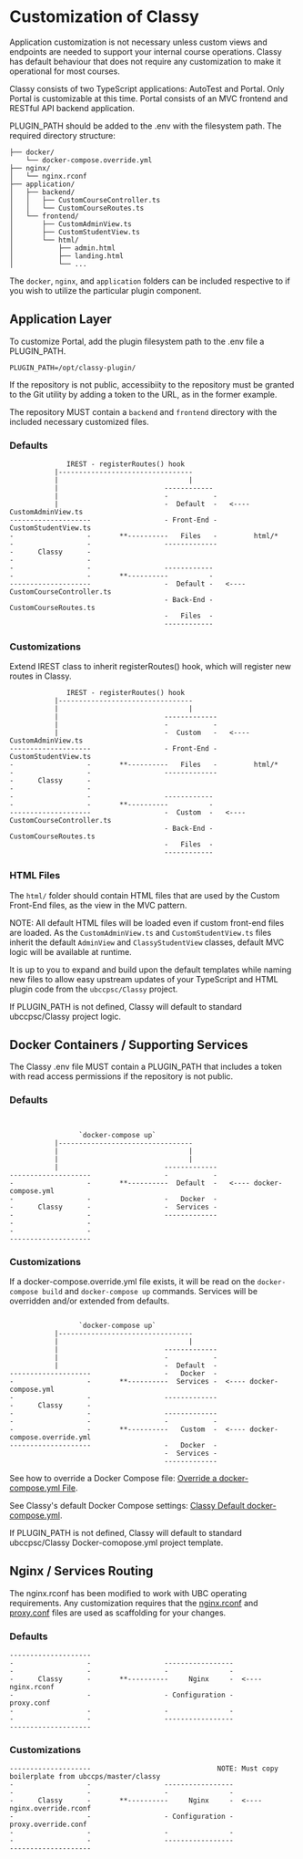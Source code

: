 # Customization of Classy

Application customization is not necessary unless custom views and endpoints are needed to support your internal course operations. Classy has default behaviour that does not require any customization to make it operational for most courses.

Classy consists of two TypeScript applications: AutoTest and Portal. Only Portal is customizable at this time. Portal consists of an MVC frontend and RESTful API backend application.

PLUGIN_PATH should be added to the .env with the filesystem path. The required directory structure:

```ascii
├── docker/
    └── docker-compose.override.yml
├── nginx/
│   └── nginx.rconf
├── application/
│   ├── backend/
│   │   ├── CustomCourseController.ts
│   │   └── CustomCourseRoutes.ts
│   └── frontend/
│       ├── CustomAdminView.ts
│       ├── CustomStudentView.ts
│       └── html/
│           ├── admin.html
│           ├── landing.html
│           └── ...
```

The `docker`, `nginx`, and `application` folders can be included respective to if you wish to utilize the particular plugin component.

## Application Layer

To customize Portal, add the plugin filesystem path to the .env file a PLUGIN_PATH.

```ascii
PLUGIN_PATH=/opt/classy-plugin/
```

If the repository is not public, accessibiity to the repository must be granted to the Git utility by adding a token to the URL, as in the former example.

The repository MUST contain a `backend` and `frontend` directory with the included necessary customized files.

### Defaults

```ascii
              IREST - registerRoutes() hook
           |---------------------------------
           |                                |
           |                          ------------
           |                          -           -
           |                          -  Default  -   <---- CustomAdminView.ts
--------------------                  - Front-End -         CustomStudentView.ts
-                  -       **----------   Files   -         html/*
-                  -                  -------------
-      Classy      -                  
-                  -                  
-                  -                  ------------
-                  -       **----------          -
--------------------                  -  Default -   <---- CustomCourseController.ts
                                      - Back-End -         CustomCourseRoutes.ts
                                      -   Files  -
                                      ------------
```

### Customizations

Extend IREST class to inherit registerRoutes() hook, which will register new routes in Classy.

```ascii
              IREST - registerRoutes() hook
           |---------------------------------
           |                                |
           |                          -------------
           |                          -           -
           |                          -  Custom   -   <---- CustomAdminView.ts
--------------------                  - Front-End -         CustomStudentView.ts
-                  -       **----------   Files   -         html/*
-                  -                  -------------
-      Classy      -                  
-                  -                  
-                  -                  ------------
-                  -       **----------          -
--------------------                  -  Custom  -   <---- CustomCourseController.ts
                                      - Back-End -         CustomCourseRoutes.ts
                                      -   Files  -
                                      ------------
```

### HTML Files

The `html/` folder should contain HTML files that are used by the Custom Front-End files, as the view in the MVC pattern.

NOTE: All default HTML files will be loaded even if custom front-end files are loaded. As the `CustomAdminView.ts` and `CustomStudentView.ts` files inherit the default `AdminView` and `ClassyStudentView` classes, default MVC logic will be available at runtime.

It is up to you to expand and build upon the default templates while naming new files to allow easy upstream updates of your TypeScript and HTML plugin code from the `ubccpsc/Classy` project.

If PLUGIN_PATH is not defined, Classy will default to standard ubccpsc/Classy project logic.

## Docker Containers / Supporting Services

The Classy .env file MUST contain a PLUGIN_PATH that includes a token with read access permissions if the repository is not public.

### Defaults

```ascii


                 `docker-compose up`
           |---------------------------------
           |                                |
           |                                |
           |                          -------------
--------------------                  -           -
-                  -       **----------  Default  -   <---- docker-compose.yml
-                  -                  -   Docker  -
-      Classy      -                  -  Services -
-                  -                  -------------
-                  -
-                  -
--------------------
```

### Customizations

If a docker-compose.override.yml file exists, it will be read on the `docker-compose build` and `docker-compose up` commands. Services will be overridden and/or extended from defaults.

```ascii

                 `docker-compose up`
           |---------------------------------
           |                                |
           |                          -------------
           |                          -           -
           |                          -  Default  -
--------------------                  -   Docker  - 
-                  -       **----------  Services -  <---- docker-compose.yml
-                  -                  -------------
-      Classy      -          
-                  -                  -------------
-                  -                  -           -
-                  -       **----------   Custom  -  <---- docker-compose.override.yml
--------------------                  -   Docker  -
                                      -  Services -
                                      -------------
```

See how to override a Docker Compose file: [Override a docker-compose.yml File](https://docs.docker.com/compose/extends/).

See Classy's default Docker Compose settings: [Classy Default docker-compose.yml](https://github.com/ubccpsc/classy/blob/master/docker-compose.yml).

If PLUGIN_PATH is not defined, Classy will default to standard ubccpsc/Classy Docker-comopose.yml project template.

## Nginx / Services Routing

The nginx.rconf has been modified to work with UBC operating requirements. Any customization requires that the [nginx.rconf](https://github.com/ubccpsc/classy/blob/master/packages/proxy/nginx.rconf) and [proxy.conf](https://github.com/ubccpsc/classy/blob/master/packages/proxy/proxy.conf) files are used as scaffolding for your changes.

### Defaults

```ascii
--------------------                                     
-                  -                  -----------------
-                  -                  -               -
-      Classy      -       **----------     Nginx     -  <---- nginx.rconf
-                  -                  - Configuration -        proxy.conf 
-                  -                  -               -
-                  -                  -----------------
--------------------            
```

### Customizations

```ascii
--------------------                               NOTE: Must copy boilerplate from ubccps/master/classy
-                  -                  -----------------
-                  -                  -               -
-      Classy      -       **----------     Nginx     -  <---- nginx.override.rconf
-                  -                  - Configuration -        proxy.override.conf 
-                  -                  -               -
-                  -                  -----------------
--------------------
```
